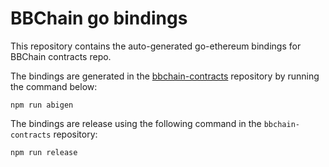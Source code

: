 # BBChain go bindings

This repository contains the auto-generated go-ethereum bindings for BBChain contracts repo.

The bindings are generated in the [bbchain-contracts](github.com/relab/bbchain-contracts) repository by running the command below:

```
npm run abigen
```

The bindings are release using the following command in the `bbchain-contracts` repository:

```
npm run release
```